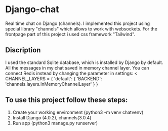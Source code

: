 # Django-chat
Real time chat on Django (channels). I implemented this project using special library "channels" which allows to work with websockets. For the frontpage part of this project i used css framework "Tailwind". 

## Discription

I used the standard Sqlite database, which is installed by Django by default. All the messages in my chat saved in memory channel layer. You can connect Redis instead by changing the parameter in settings:
< CHANNEL_LAYERS = {
    'default': {
        'BACKEND': 'channels.layers.InMemoryChannelLayer'
        }
}
>

## To use this project follow these steps:

  1. Create your working environment (python3 -m venv chatvenv)
  2. Install Django (4.0.2), channels(3.0.4)
  4. Run app (python3 manage.py runserver)

